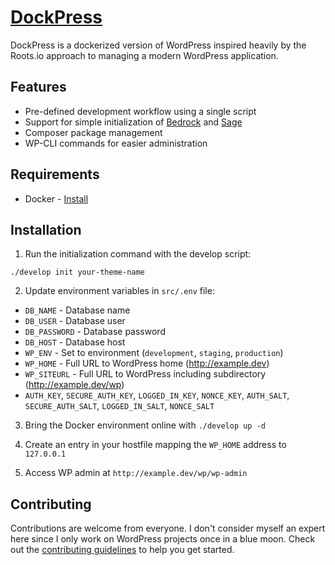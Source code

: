 # [DockPress](https://joepurdy.io/words/dockerize-wordpress-with-roots.io)

DockPress is a dockerized version of WordPress inspired heavily by the Roots.io approach to managing a modern WordPress application.

## Features

* Pre-defined development workflow using a single script
* Support for simple initialization of [Bedrock](https://roots.io/bedrock/) and [Sage](https://roots.io/sage/)
* Composer package management
* WP-CLI commands for easier administration

## Requirements

* Docker - [Install](https://www.docker.com/community-edition#/download)

## Installation

1. Run the initialization command with the develop script:

  `./develop init your-theme-name`

2. Update environment variables in `src/.env`  file:
  * `DB_NAME` - Database name
  * `DB_USER` - Database user
  * `DB_PASSWORD` - Database password
  * `DB_HOST` - Database host
  * `WP_ENV` - Set to environment (`development`, `staging`, `production`)
  * `WP_HOME` - Full URL to WordPress home (http://example.dev)
  * `WP_SITEURL` - Full URL to WordPress including subdirectory (http://example.dev/wp)
  * `AUTH_KEY`, `SECURE_AUTH_KEY`, `LOGGED_IN_KEY`, `NONCE_KEY`, `AUTH_SALT`, `SECURE_AUTH_SALT`, `LOGGED_IN_SALT`, `NONCE_SALT`

3. Bring the Docker environment online with `./develop up -d`

4. Create an entry in your hostfile mapping the `WP_HOME` address to `127.0.0.1`

5. Access WP admin at `http://example.dev/wp/wp-admin`

## Contributing

Contributions are welcome from everyone. I don't consider myself an expert here since I only work on WordPress projects once in a blue moon. Check out the [contributing guidelines](https://github.com/joepurdy/DockPress/blob/master/CONTRIBUTING.md) to help you get started.
